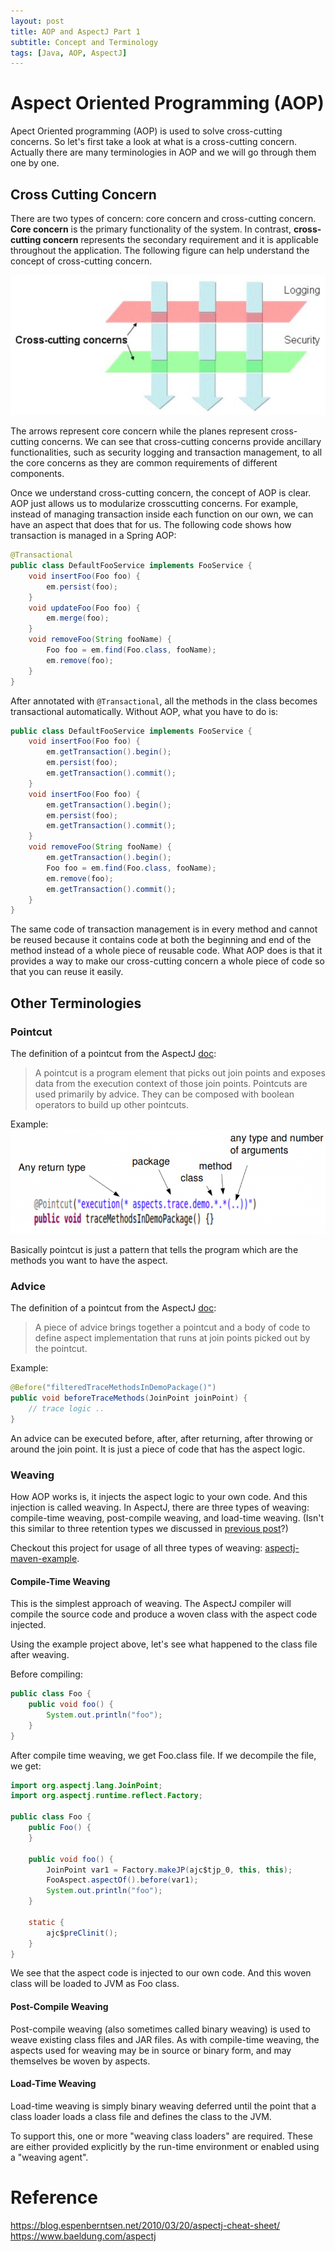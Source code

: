 ```yaml
---
layout: post
title: AOP and AspectJ Part 1
subtitle: Concept and Terminology
tags: [Java, AOP, AspectJ]
---
```


# Aspect Oriented Programming (AOP)

Apect Oriented programming (AOP) is used to solve cross-cutting concerns. So
let's first take a look at what is a cross-cutting concern. Actually there are
many terminologies in AOP and we will go through them one by one.

## Cross Cutting Concern
There are two types of concern: core concern and cross-cutting concern.
**Core concern** is the primary functionality of the system. In contrast,
**cross-cutting concern** represents the secondary requirement and it is
applicable throughout the application. The following figure can help understand
the concept of cross-cutting concern.

![Cross-cutting concern](/assets/img/cross-cutting-concern.jpg)

The arrows represent core concern while the planes represent cross-cutting
concerns. We can see that cross-cutting concerns provide ancillary
functionalities, such as security logging and transaction management, to all the
core concerns as they are common requirements of different components.

Once we understand cross-cutting concern, the concept of AOP is clear. AOP just
allows us to modularize crosscutting concerns. For example, instead of managing
transaction inside each function on our own, we can have an aspect that does that
for us. The following code shows how transaction is managed in a Spring AOP:

```java
@Transactional
public class DefaultFooService implements FooService {
    void insertFoo(Foo foo) {
        em.persist(foo);
    }
    void updateFoo(Foo foo) {
        em.merge(foo);
    }
    void removeFoo(String fooName) {
        Foo foo = em.find(Foo.class, fooName);
        em.remove(foo);
    }
}
```

After annotated with `@Transactional`, all the methods in the class becomes
transactional automatically. Without AOP, what you have to do is:

```java
public class DefaultFooService implements FooService {
    void insertFoo(Foo foo) {
        em.getTransaction().begin();
        em.persist(foo);
        em.getTransaction().commit();
    }
    void insertFoo(Foo foo) {
        em.getTransaction().begin();
        em.persist(foo);
        em.getTransaction().commit();
    }
    void removeFoo(String fooName) {
        em.getTransaction().begin();
        Foo foo = em.find(Foo.class, fooName);
        em.remove(foo);
        em.getTransaction().commit();
    }
}
```

The same code of transaction management is in every method and cannot be reused
because it contains code at both the beginning and end of the method instead of
a whole piece of reusable code. What AOP does is that it provides a way to make
our cross-cutting concern a whole piece of code so that you can reuse it easily.

## Other Terminologies

### Pointcut
The definition of a pointcut from the AspectJ
[doc](https://www.eclipse.org/aspectj/doc/next/progguide/semantics-pointcuts.html):

>A pointcut is a program element that picks out join points and exposes data
>from the execution context of those join points. Pointcuts are used primarily
>by advice. They can be composed with boolean operators to build up other
>pointcuts.

Example:
![AspectJ Pointcut Example](/assets/img/aspectj-pointcut-example.png)

Basically pointcut is just a pattern that tells the program which are the
methods you want to have the aspect.

### Advice
The definition of a pointcut from the AspectJ
[doc](https://www.eclipse.org/aspectj/doc/released/progguide/language-anatomy.html#advice):

>A piece of advice brings together a pointcut and a body of code to define
>aspect implementation that runs at join points picked out by the pointcut.

Example:

```java
@Before("filteredTraceMethodsInDemoPackage()")
public void beforeTraceMethods(JoinPoint joinPoint) {
    // trace logic ..
}
```
An advice can be executed before, after, after returning, after throwing or
around the join point. It is just a piece of code that has the aspect logic. 

### Weaving
How AOP works is, it injects the aspect logic to your own code. And this
injection is called weaving. In AspectJ, there are three types of weaving:
compile-time weaving, post-compile weaving, and load-time weaving. (Isn't this
similar to three retention types we discussed in [previous
post](/posts/java-annotation)?)

Checkout this project for usage of all three types of weaving:
[aspectj-maven-example](https://github.com/Barlog-M/aspectj-maven-example).

#### Compile-Time Weaving
This is the simplest approach of weaving. The AspectJ compiler will compile the
source code and produce a woven class with the aspect code injected.

Using the example project above, let's see what happened to the class file after
weaving.

Before compiling:

```java
public class Foo {
    public void foo() {
        System.out.println("foo");
    }
}
```
After compile time weaving, we get Foo.class file. If we decompile the file, we
get:

```java
import org.aspectj.lang.JoinPoint;
import org.aspectj.runtime.reflect.Factory;

public class Foo {
    public Foo() {
    }

    public void foo() {
        JoinPoint var1 = Factory.makeJP(ajc$tjp_0, this, this);
        FooAspect.aspectOf().before(var1);
        System.out.println("foo");
    }

    static {
        ajc$preClinit();
    }
}
```

We see that the aspect code is injected to our own code. And this woven class
will be loaded to JVM as Foo class.

#### Post-Compile Weaving
Post-compile weaving (also sometimes called binary weaving) is used to weave
existing class files and JAR files. As with compile-time weaving, the aspects
used for weaving may be in source or binary form, and may themselves be woven by
aspects.

#### Load-Time Weaving
Load-time weaving is simply binary weaving deferred until the point that a class
loader loads a class file and defines the class to the JVM.

To support this, one or more "weaving class loaders" are required. These are
either provided explicitly by the run-time environment or enabled using a
"weaving agent".

# Reference
https://blog.espenberntsen.net/2010/03/20/aspectj-cheat-sheet/
https://www.baeldung.com/aspectj
